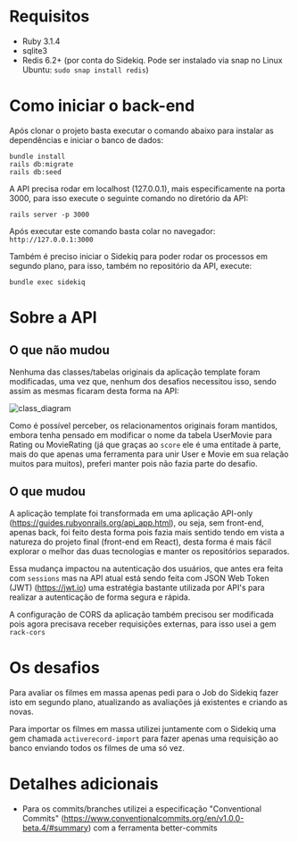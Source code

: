 # Requisitos

- Ruby 3.1.4
- sqlite3
- Redis 6.2+ (por conta do Sidekiq. Pode ser instalado via snap no Linux Ubuntu: `sudo snap install redis`)

# Como iniciar o back-end

Após clonar o projeto basta executar o comando abaixo para instalar as dependências e iniciar o banco de dados:

```
bundle install
rails db:migrate
rails db:seed
```

A API precisa rodar em localhost (127.0.0.1), mais especificamente na porta 3000, para isso execute o seguinte comando no diretório da API:

```
rails server -p 3000
```

Após executar este comando basta colar no navegador: `http://127.0.0.1:3000`

Também é preciso iniciar o Sidekiq para poder rodar os processos em segundo plano, para isso, também no repositório da API, execute:

```
bundle exec sidekiq
```

# Sobre a API

## O que não mudou

Nenhuma das classes/tabelas originais da aplicação template foram modificadas, uma vez que, nenhum dos desafios necessitou isso, sendo assim as mesmas ficaram desta forma na API:

![class_diagram](https://github.com/samuelfilipefaria/desafio-full-stack-oxeanbits-back-end/assets/102987906/de68b21d-8153-4193-bf53-5cb0e1cbcf41)

Como é possível perceber, os relacionamentos originais foram mantidos, embora tenha pensado em modificar o nome da tabela UserMovie para Rating ou MovieRating (já que graças ao `score` ele é uma entitade à parte, mais do que apenas uma ferramenta para unir User e Movie em sua relação muitos para muitos), preferi manter pois não fazia parte do desafio.

## O que mudou

A aplicação template foi transformada em uma aplicação API-only (https://guides.rubyonrails.org/api_app.html), ou seja, sem front-end, apenas back, foi feito desta forma pois fazia mais sentido tendo em vista a natureza do projeto final (front-end em React), desta forma é mais fácil explorar o melhor das duas tecnologias e manter os repositórios separados.

Essa mudança impactou na autenticação dos usuários, que antes era feita com `sessions` mas na API atual está sendo feita com JSON Web Token (JWT) (https://jwt.io) uma estratégia bastante utilizada por API's para realizar a autenticação de forma segura e rápida.

A configuração de CORS da aplicação também precisou ser modificada pois agora precisava receber requisições externas, para isso usei a gem `rack-cors`

# Os desafios

Para avaliar os filmes em massa apenas pedi para o Job do Sidekiq fazer isto em segundo plano, atualizando as avaliações já existentes e criando as novas.

Para importar os filmes em massa utilizei juntamente com o Sidekiq uma gem chamada `activerecord-import` para fazer apenas uma requisição ao banco enviando todos os filmes de uma só vez.

# Detalhes adicionais

- Para os commits/branches utilizei a especificação "Conventional Commits" (https://www.conventionalcommits.org/en/v1.0.0-beta.4/#summary) com a ferramenta better-commits
